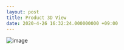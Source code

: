 ```yaml
---
layout: post
title: Product 3D View
date: 2020-4-26 16:32:24.000000000 +09:00
---
```


![image](https://https://github.com/WalsonXie/walsonxie.github.io/blob/master/assets/images/1.gif)


